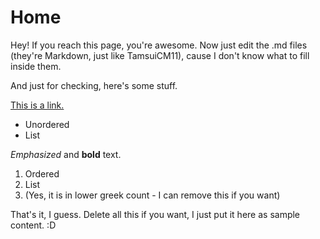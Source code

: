 # Home

Hey! If you reach this page, you're awesome. Now just edit the .md files (they're Markdown, just like TamsuiCM11), cause I don't know what to fill inside them.

And just for checking, here's some stuff.

[This is a link.](http://tamsuicm11.github.io)

- Unordered
- List

*Emphasized* and **bold** text.

1. Ordered
2. List
3. (Yes, it is in lower greek count - I can remove this if you want)

That's it, I guess. Delete all this if you want, I just put it here as sample content. :D